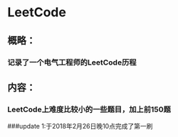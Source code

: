 # LeetCode

## 概略：
### 记录了一个电气工程师的LeetCode历程

## 内容：
### LeetCode上难度比较小的一些题目，加上前150题


###update 1:于2018年2月26日晚10点完成了第一刷
